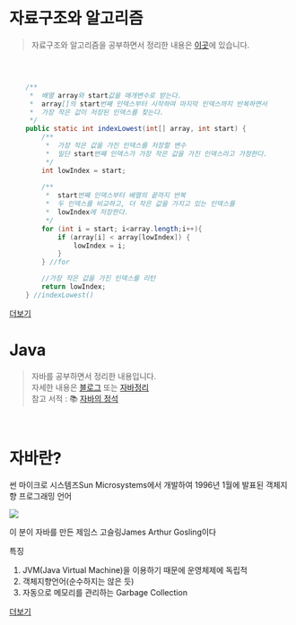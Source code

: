 # 자료구조와 알고리즘 
> 자료구조와 알고리즘을 공부하면서 정리한 내용은 [이곳](https://github.com/cocodori/java/tree/master/알고리즘)에 있습니다.

<br>


```java

    /**
     *  배열 array와 start값을 매개변수로 받는다.
     *  array[]의 start번째 인덱스부터 시작하여 마지막 인덱스까지 반복하면서
     *  가장 작은 값이 저장된 인덱스를 찾는다. 
     */
    public static int indexLowest(int[] array, int start) {
        /**
         *  가장 작은 값을 가진 인덱스를 저장할 변수
         *  일단 start번째 인덱스가 가장 작은 값을 가진 인덱스라고 가정한다.
         */
        int lowIndex = start;
        
        /**
         *  start번째 인덱스부터 배열의 끝까지 반복
         *  두 인덱스를 비교하고, 더 작은 값을 가지고 있는 인덱스를
         *  lowIndex에 저장한다.
         */
        for (int i = start; i<array.length;i++){
            if (array[i] < array[lowIndex]) {
                lowIndex = i;
            }
        } //for

        //가장 작은 값을 가진 인덱스를 리턴
        return lowIndex;
    } //indexLowest() 
```


[더보기](https://github.com/cocodori/java/tree/master/알고리즘)



# Java 

> 자바를 공부하면서 정리한 내용입니다.  <br>
>자세한 내용은 [블로그](https://velog.io/@cocodori/series/Java) 또는 [자바정리](https://github.com/cocodori/java/tree/master/note) <br>
>참고 서적 : 📚 [자바의 정석](http://www.yes24.com/Product/Goods/24259565) 

<br>

# 자바란?

 썬 마이크로 시스템즈Sun Microsystems에서 개발하여 1996년 1월에 발표된 객체지향 프로그래밍 언어

![](https://images.velog.io/images/cocodori/post/08ff51a5-8a03-4c82-9408-227c58278785/james.jpg)

이 분이 자바를 만든 제임스 고슬링James Arthur Gosling이다

특징

1. JVM(Java Virtual Machine)을 이용하기 때문에 운영체제에 독립적
2. 객체지향언어(순수하지는 않은 듯)
3. 자동으로 메모리를 관리하는 Garbage Collection

[더보기](https://github.com/cocodori/java/blob/master/자바정리)